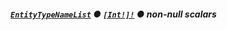 ##### [`EntityTypeNameList`](#) ● [`[Int!]!`](docs/graphql/scalars/int) ● <span class="badge badge--secondary">non-null</span> <span class="badge badge--secondary">scalars</span>
> 
> 